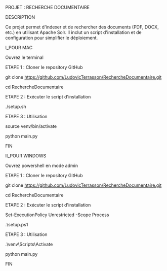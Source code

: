 PROJET : RECHERCHE DOCUMENTAIRE

DESCRIPTION

Ce projet permet d'indexer et de rechercher des documents (PDF, DOCX, etc.) en utilisant Apache Solr. Il inclut un script d'installation et de configuration pour simplifier le déploiement.

I_POUR MAC

Ouvrez le terminal

ETAPE 1 : Cloner le repository GitHub

git clone https://github.com/LudovicTerrasson/RechercheDocumentaire.git

cd RechercheDocumentaire

ETAPE 2 : Exécuter le script d'installation

./setup.sh

ETAPE 3 : Utilisation

source venv/bin/activate

python main.py

FIN

II_POUR WINDOWS

Ouvrez powershell en mode admin

ETAPE 1 : Cloner le repository GitHub

git clone https://github.com/LudovicTerrasson/RechercheDocumentaire.git

cd RechercheDocumentaire

ETAPE 2 : Exécuter le script d'installation

Set-ExecutionPolicy Unrestricted -Scope Process

.\setup.ps1


ETAPE 3 : Utilisation

.\venv\Scripts\Activate

python main.py

FIN
